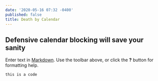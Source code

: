 ```yaml
---
date: '2020-05-16 07:32 -0400'
published: false
title: Death by Calendar
---
```

## Defensive calendar blocking will save your sanity

Enter text in [Markdown](http://daringfireball.net/projects/markdown/). Use the toolbar above, or click the **?** button for formatting help.

`this is a code`
